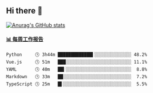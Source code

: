 ## Hi there 👋

[![Anurag's GitHub stats](https://github-readme-stats-orilights.vercel.app/api?username=orilights)](https://github.com/anuraghazra/github-readme-stats)

<!--
**OriLight152/OriLight152** is a ✨ _special_ ✨ repository because its `README.md` (this file) appears on your GitHub profile.

Here are some ideas to get you started:

- 🔭 I’m currently working on ...
- 🌱 I’m currently learning ...
- 👯 I’m looking to collaborate on ...
- 🤔 I’m looking for help with ...
- 💬 Ask me about ...
- 📫 How to reach me: ...
- 😄 Pronouns: ...
- ⚡ Fun fact: ...
-->

<!-- waka-box start -->
#### <a href="https://gist.github.com/92c8d5b388768c10efcba86e82b7c4fb" target="_blank">📊 每周工作报告</a>
```text
Python     🕓 3h44m █████████████▍░░░░░░░░░░░░░░ 48.2%
Vue.js     🕓 51m   ███░░░░░░░░░░░░░░░░░░░░░░░░░ 11.1%
YAML       🕓 40m   ██▍░░░░░░░░░░░░░░░░░░░░░░░░░  8.8%
Markdown   🕓 33m   ██░░░░░░░░░░░░░░░░░░░░░░░░░░  7.2%
TypeScript 🕓 25m   █▌░░░░░░░░░░░░░░░░░░░░░░░░░░  5.5%
```
<!-- Powered by https://github.com/journey-ad/waka-box-go . -->
<!-- waka-box end -->
